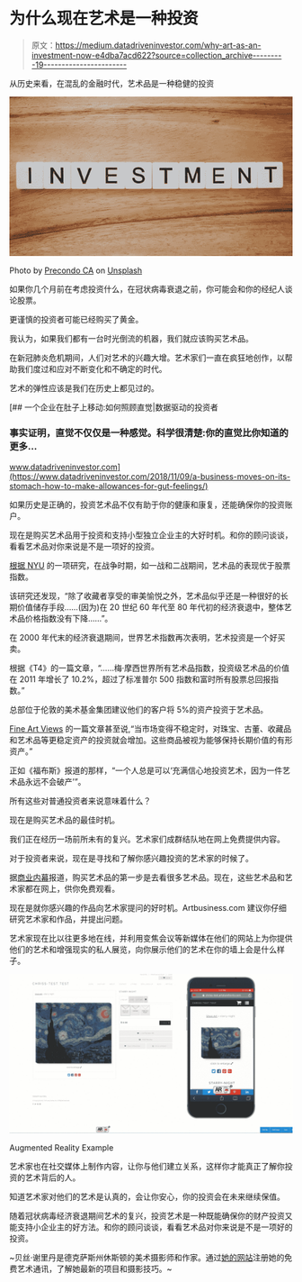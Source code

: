 # 为什么现在艺术是一种投资

> 原文：<https://medium.datadriveninvestor.com/why-art-as-an-investment-now-e4dba7acd622?source=collection_archive---------19----------------------->

从历史来看，在混乱的金融时代，艺术品是一种稳健的投资

![](img/70613177a705875e2d7167c98bf751d2.png)

Photo by [Precondo CA](https://unsplash.com/@precondo?utm_source=unsplash&utm_medium=referral&utm_content=creditCopyText) on [Unsplash](https://unsplash.com/s/photos/investor?utm_source=unsplash&utm_medium=referral&utm_content=creditCopyText)

如果你几个月前在考虑投资什么，在冠状病毒衰退之前，你可能会和你的经纪人谈论股票。

更谨慎的投资者可能已经购买了黄金。

我认为，如果我们都有一台时光倒流的机器，我们就应该购买艺术品。

在新冠肺炎危机期间，人们对艺术的兴趣大增。艺术家们一直在疯狂地创作，以帮助我们度过和应对不断变化和不确定的时代。

艺术的弹性应该是我们在历史上都见过的。

[](https://www.datadriveninvestor.com/2018/11/09/a-business-moves-on-its-stomach-how-to-make-allowances-for-gut-feelings/) [## 一个企业在肚子上移动:如何照顾直觉|数据驱动的投资者

### 事实证明，直觉不仅仅是一种感觉。科学很清楚:你的直觉比你知道的更多…

www.datadriveninvestor.com](https://www.datadriveninvestor.com/2018/11/09/a-business-moves-on-its-stomach-how-to-make-allowances-for-gut-feelings/) 

如果历史是正确的，投资艺术品不仅有助于你的健康和康复，还能确保你的投资账户。

现在是购买艺术品用于投资和支持小型独立企业主的大好时机。和你的顾问谈谈，看看艺术品对你来说是不是一项好的投资。

[根据 NYU](https://www.stern.nyu.edu/om/faculty/moses/FineArt/Recessionart5.pdf) 的一项研究，在战争时期，如一战和二战期间，艺术品的表现优于股票指数。

该研究还发现，“除了收藏者享受的审美愉悦之外，艺术品似乎还是一种很好的长期价值储存手段……(因为)在 20 世纪 60 年代至 80 年代初的经济衰退中，整体艺术品价格指数没有下降……”。

在 2000 年代末的经济衰退期间，世界艺术指数再次表明，艺术投资是一个好买卖。

根据《T4》的一篇文章，“……梅·摩西世界所有艺术品指数，投资级艺术品的价值在 2011 年增长了 10.2%，超过了标准普尔 500 指数和富时所有股票总回报指数。”

总部位于伦敦的美术基金集团建议他们的客户将 5%的资产投资于艺术品。

[Fine Art Views](https://fineartviews.com/blog/101634/is-a-bad-economy-good-for-art) 的一篇文章甚至说,“当市场变得不稳定时，对珠宝、古董、收藏品和艺术品等更稳定资产的投资就会增加。这些商品被视为能够保持长期价值的有形资产。”

正如《福布斯》报道的那样，“一个人总是可以‘充满信心地投资艺术，因为一件艺术品永远不会破产’”。

所有这些对普通投资者来说意味着什么？

现在是购买艺术品的最佳时机。

我们正在经历一场前所未有的复兴。艺术家们成群结队地在网上免费提供内容。

对于投资者来说，现在是寻找和了解你感兴趣投资的艺术家的时候了。

据[商业内幕](https://www.businessinsider.com/how-to-buy-art-2012-2#first-figure-out-what-kind-of-art-you-like-1)报道，购买艺术品的第一步是去看很多艺术品。现在，这些艺术品和艺术家都在网上，供你免费观看。

现在是就你感兴趣的作品向艺术家提问的好时机。Artbusiness.com 建议你仔细研究艺术家和作品，并提出问题。

艺术家现在比以往更多地在线，并利用变焦会议等新媒体在他们的网站上为你提供他们的艺术和增强现实的私人展览，向你展示他们的艺术在你的墙上会是什么样子。

![](img/23dc0ea491e5056db9673d66fddb0858.png)

Augmented Reality Example

艺术家也在社交媒体上制作内容，让你与他们建立关系，这样你才能真正了解你投资的艺术背后的人。

知道艺术家对他们的艺术是认真的，会让你安心，你的投资会在未来继续保值。

随着冠状病毒经济衰退期间艺术的复兴，投资艺术是一种既能确保你的财产投资又能支持小企业主的好方法。和你的顾问谈谈，看看艺术品对你来说是不是一项好的投资。

~贝丝·谢里丹是德克萨斯州休斯顿的美术摄影师和作家。通过[她的网站](https://www.bethsheridan.com/newsletter-sign-up)注册她的免费艺术通讯，了解她最新的项目和摄影技巧。~